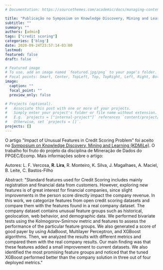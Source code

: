 ```yaml
---
# Documentation: https://sourcethemes.com/academic/docs/managing-content/

title: "Publicação no Symposium on Knowledge Discovery, Mining and Learning (KDMiLe 2020)"
subtitle: ""
summary: ""
authors: [admin]
tags: ["credit scoring"]
categories: ['blog']
date: 2020-09-24T23:57:14-03:00
lastmod: 
featured: false
draft: false

# Featured image
# To use, add an image named `featured.jpg/png` to your page's folder.
# Focal points: Smart, Center, TopLeft, Top, TopRight, Left, Right, BottomLeft, Bottom, BottomRight.
image:
  caption: ""
  focal_point: ""
  preview_only: false

# Projects (optional).
#   Associate this post with one or more of your projects.
#   Simply enter your project's folder or file name without extension.
#   E.g. `projects = ["internal-project"]` references `content/project/deep-learning/index.md`.
#   Otherwise, set `projects = []`.
projects: []
---
```


O artigo "Impact of Unusual Features in Credit Scoring Problem" foi aceito no [Symposium on Knowledge Discovery, Mining and Learning (KDMiLe)](http://www2.sbc.org.br/bracis2020/kdmile.html). O trabalho foi fruto do projeto da disciplina de Mineração de Dados do PPGEC/Ecomp. Mais informações sobre o artigo: 

Autores: L. F. Vercosa, **R. Lira**, R. Monteiro, K. Silva, J. Magalhaes, A. Maciel, B. Leite, C. Bastos-Filho

Abstract: 
"Standard features used for Credit Scoring includes mainly registration and financial data from customers. However, exploring new features is of great interest for financial companies, since slight improvements in the person score directly impact the company revenue. In this work, we categorize features from open credit scoring datasets and compare them with the features found in a real company dataset. The company dataset contains unusual feature groups such as historical, geolocation, web behavior, and demographic data. We performed bivariate tests using the Kolmogorov-Smirnov metric and features to assess the performance of the particular feature groups. We also generated a score of good payer by using AdaBoost, Multilayer Perceptron, and XGBoost algorithms. Then, we analyzed the results with different metrics and compared them with the real company results. Our main finding was that these features added a small improvement to current datasets. We also identified the most promising feature groups and noticed that the tuned XGBoost performed better than the company solution in three out of four deployed metrics."

